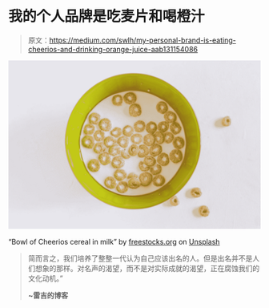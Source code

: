 # 我的个人品牌是吃麦片和喝橙汁

> 原文：<https://medium.com/swlh/my-personal-brand-is-eating-cheerios-and-drinking-orange-juice-aab131154086>

![](img/fb2be3c6e0cd757f8e725d4e75501189.png)

“Bowl of Cheerios cereal in milk” by [freestocks.org](https://unsplash.com/@freestocks?utm_source=medium&utm_medium=referral) on [Unsplash](https://unsplash.com?utm_source=medium&utm_medium=referral)

> 简而言之，我们培养了整整一代认为自己应该出名的人。但是出名并不是人们想象的那样。对名声的渴望，而不是对实际成就的渴望，正在腐蚀我们的文化动机。”
> 
> **~雷吉的博客**